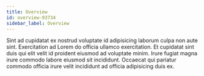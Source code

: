 ```yaml
---
title: Overview
id: overview-93734
sidebar_label: Overview
---
```


Sint ad cupidatat ex nostrud voluptate id adipisicing laborum culpa non aute sint. Exercitation ad Lorem do officia ullamco exercitation. Et cupidatat sint duis qui elit velit id proident eiusmod ad voluptate minim. Irure fugiat magna irure commodo labore eiusmod sit incididunt. Occaecat qui pariatur commodo officia irure velit incididunt ad officia adipisicing duis ex.


